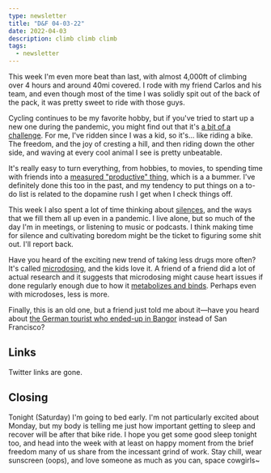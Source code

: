 ```yaml
---
type: newsletter
title: "D&F 04-03-22"
date: 2022-04-03
description: climb climb climb
tags:
  - newsletter
---
```


This week I'm even more beat than last, with almost 4,000ft of climbing over 4 hours and around 40mi covered. I rode with my friend Carlos and his team, and even though most of the time I was solidly spit out of the back of the pack, it was pretty sweet to ride with those guys.

Cycling continues to be my favorite hobby, but if you've tried to start up a new one during the pandemic, you might find out that it's [a bit of a challenge](https://annehelen.substack.com/p/what-a-hobby-feels-like). For me, I've ridden since I was a kid, so it's... like riding a bike. The freedom, and the joy of cresting a hill, and then riding down the other side, and waving at every cool animal I see is pretty unbeatable.

It's really easy to turn everything, from hobbies, to movies, to spending time with friends into a [measured "productive" thing](https://moretothat.com/the-time-trap-of-productivity/), which is a a bummer. I've definitely done this too in the past, and my tendency to put things on a to-do list is related to the dopamine rush I get when I check things off.

This week I also spent a lot of time thinking about [silences](https://theconvivialsociety.substack.com/p/impossible-silences), and the ways that we fill them all up even in a pandemic. I live alone, but so much of the day I'm in meetings, or listening to music or podcasts. I think making time for silence and cultivating boredom might be the ticket to figuring some shit out. I'll report back.

Have you heard of the exciting new trend of taking less drugs more often? It's called [microdosing](https://www.vox.com/the-highlight/22968997/microdosing-wellness-psilocybin-marijuana), and the kids love it. A friend of a friend did a lot of actual research and it suggests that microdosing might cause heart issues if done regularly enough due to how it [metabolizes and binds](https://chacruna.net/why-chronic-microdosing-might-break-your-heart/). Perhaps even with microdoses, less is more.

Finally, this is an old one, but a friend just told me about it—have you heard about [the German tourist who ended-up in Bangor](https://www.sfgate.com/local/editorspicks/article/lost-tourist-who-thought-Bangor-was-San-Francisco-15940512.php#) instead of San Francisco?

## Links

Twitter links are gone.

## Closing

Tonight (Saturday) I'm going to bed early. I'm not particularly excited about Monday, but my body is telling me just how important getting to sleep and recover will be after that bike ride. I hope you get some good sleep tonight too, and head into the week with at least on happy moment from the brief freedom many of us share from the incessant grind of work. Stay chill, wear sunscreen (oops), and love someone as much as you can, space cowgirls~